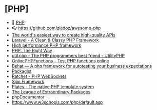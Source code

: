 # [PHP]

- 🔸 [PHP](https://www.php.net/)
- 👓 <https://github.com/ziadoz/awesome-php>
- [The world's easiest way to create high-quality APIs](https://api-tools.getlaminas.org/)
- [Laravel - A Clean & Classy PHP Framework](https://laravel.com/)
- [High performance PHP framework](https://phalcon.io/en-us)
- [PHP: The Right Way](https://phptherightway.com/)
- [util.php - The PHP programmers best friend - UtilityPHP](https://brandonwamboldt.github.io/utilphp/)
- [OnlinePHPFunctions - Test PHP functions online](https://onlinephp.io/)
- [Behat — A php framework for autotesting your business expectations](https://docs.behat.org/en/latest/)
- [Packagist](https://packagist.org/)
- [Ratchet - PHP WebSockets](http://socketo.me/)
- [Slim Framework](https://www.slimframework.com/)
- [Plates - The native PHP template system](https://platesphp.com/)
- [The League of Extraordinary Packages](https://thephpleague.com/)
- [phpDocumentor](https://www.phpdoc.org/docs/latest/index.html)
- <https://www.w3schools.com/php/default.asp>
